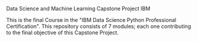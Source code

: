 
Data Science and Machine Learning Capstone Project
IBM

This is the final Course in the "IBM Data Science Python Professional Certification".
This repository consists of 7 modules; each one contributing to the final objective of this Capstone Project. 
